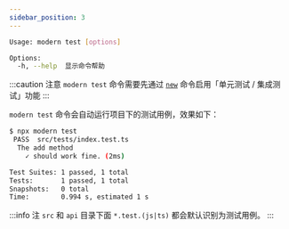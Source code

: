 ```yaml
---
sidebar_position: 3
---
```


```bash
Usage: modern test [options]

Options:
  -h, --help  显示命令帮助
```

:::caution 注意
`modern test` 命令需要先通过 [`new`](/docs/apis/app/commands/new) 命令启用「单元测试 / 集成测试」功能
:::

`modern test` 命令会自动运行项目下的测试用例，效果如下：

```bash
$ npx modern test
 PASS  src/tests/index.test.ts
  The add method
    ✓ should work fine. (2ms)

Test Suites: 1 passed, 1 total
Tests:       1 passed, 1 total
Snapshots:   0 total
Time:        0.994 s, estimated 1 s
```

:::info 注
`src` 和 `api` 目录下面 `*.test.(js|ts)` 都会默认识别为测试用例。
:::
